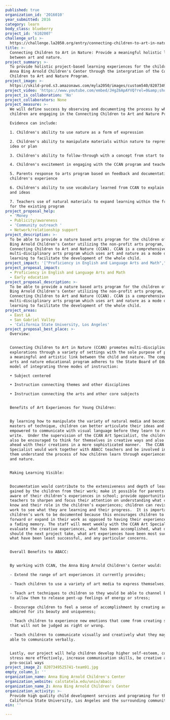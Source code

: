 ```yaml
---
published: true
organization_id: '2016010'
year_submitted: 2016
category: learn
body_class: blueberry
project_id: '6102007'
challenge_url: >-
  https://challenge.la2050.org/entry/connecting-children-to-art-in-nature-provide-a-meaningful-holistic-link-between-art-and-nature
title: >-
  Connecting Children to Art in Nature: Provide a meaningful holistic link
  between art and nature.
project_summary: >-
  To provide holistic project-based learning experiences for the children of
  Anna Bing Arnold Children's Center through the intergration of the Connecting
  Children to Art and Nature Program.
project_image: >-
  https://skild-prod.s3.amazonaws.com/myla2050/images/custom540/8207349525741-team91.jpg
project_video: 'https://www.youtube.com/embed/JHgZ6ApAYVQ?rel=0&amp;showinfo=0'
project_is_collaboration: 'No'
project_collaborators: None
project_measure: >-
  We will define success by observing and documenting the process by which
  children are engaging in the Connecting Children to Art and Nature Program. 

  Evidence can include:

  1. Children's ability to use nature as a form of expression 

  2. Children's ability to manipulate materials within nature to represent an
  idea or plan

  3. Children's ability to follow-through with a concept from start to finish

  4. Children's excitement in engaging with the CCAN program and teacher

  5. Parents response to arts program based on feedback and documentation of the
  children's experience

  6. Children's ability to use vocabulary learned from CCAN to explain concepts
  and ideas

  7. Teachers use of natural materials to expand learning within the framework
  for the existing program
project_proposal_help:
  - 'Money '
  - Publicity/awareness
  - 'Community outreach '
  - Network/relationship support
project_description: >-
  To be able to provide a nature based arts program for the children of the Anna
  Bing Arnold Children's Center utilizing the non-profit arts program,
  Connecting Children to Art and Nature (CCAN). CCAN is a comprehensive
  multi-disciplinary arts program which uses art and nature as a mode of
  learning to facilitate the development of the whole child.
project_impact: '["Proficiency in English and Language Arts and Math","Early education"]'
project_proposal_impact:
  - Proficiency in English and Language Arts and Math
  - Early education
project_proposal_description: >-
  To be able to provide a nature based arts program for the children of the Anna
  Bing Arnold Children's Center utilizing the non-profit arts program,
  Connecting Children to Art and Nature (CCAN). CCAN is a comprehensive
  multi-disciplinary arts program which uses art and nature as a mode of
  learning to facilitate the development of the whole child.
project_areas:
  - East LA
  - San Gabriel Valley
  - 'California State University, Los Angeles'
project_proposal_best_place: >-
  Overview:


  Connecting Children to Art in Nature (CCAN) promotes multi-disciplinary
  explorations through a variety of settings with the sole purpose of providing
  a meaningful and artistic link between the child and nature. The comprehensive
  arts and nature educational program adheres to the State Board of Education’s
  model of integrating three modes of instruction:

  • Subject centered

  • Instruction connecting themes and other disciplines

  • Instruction connecting the arts and other core subjects


  Benefits of Art Experiences for Young Children:


  By learning how to manipulate the variety of natural media and becoming
  masters of technique, children can better articulate their ideas and be
  empowered to communicate with visual language before they learn to read and
  write.  Under the supervision of the CCAN Art Specialist, the children would
  also be encouraged to think for themselves in creative ways and also to move
  ahead with their creations in a more sophisticated manner.  The CCAN Art
  Specialist would work together with ABACC teachers and be involved in helping
  them understand the process of how children learn through experiences with art
  and nature. 


  Making Learning Visible:


  Documentation would contribute to the extensiveness and depth of learning
  gained by the children from their work; make it possible for parents to become
  aware of their children’s experiences in school; provide opportunities for the
  teachers to sharpen and focus their attention on understanding what children
  know and their role in the children’s experiences; children can revisit their
  work to see what they are learning and their progress.  It is important for
  children’s work to be documented because this encourages children to move
  forward or expand in their work as opposed to having their experiences only be
  a fading memory. The staff will meet weekly with the CCAN Art Specialist to
  evaluate the creative experiences, what has been accomplished, what directions
  should the next project take, what art experiences have been most successful,
  what have been least successful, and any particular concerns.


  Overall Benefits to ABACC:


  By working with CCAN, the Anna Bing Arnold Children's Center would:

  - Extend the range of art experiences it currently provides;

  - Teach children to use a variety of art media to express themselves;

  - Teach art techniques to children so they would be able to channel behavior
  to allow them to release pent-up feelings of energy or stress;

  - Encourage children to feel a sense of accomplishment by creating art that is
  admired for its beauty and uniqueness;

  - Teach children to experience new emotions that come from creating something
  that will not be judged as right or wrong.

  - Teach children to communicate visually and creatively what they may not be
  able to communicate verbally.


  Lastly, our project will help children develop higher self-esteem, cope with
  stress more effectively, increase communication skills, be creative and act in
  pro-social ways
project_image_2: 8207349525741-team91.jpg
empty_column_1: ''
organization_name: Anna Bing Arnold Children's Center
organization_website: calstatela.edu/univ/abacc
organization_name_2: Anna Bing Arnold Children's Center
organization_activity: >-
  Provide high quality child development services and programing for the
  California State University, Los Angeles and the surrounding community.
ein: ''

---
```


